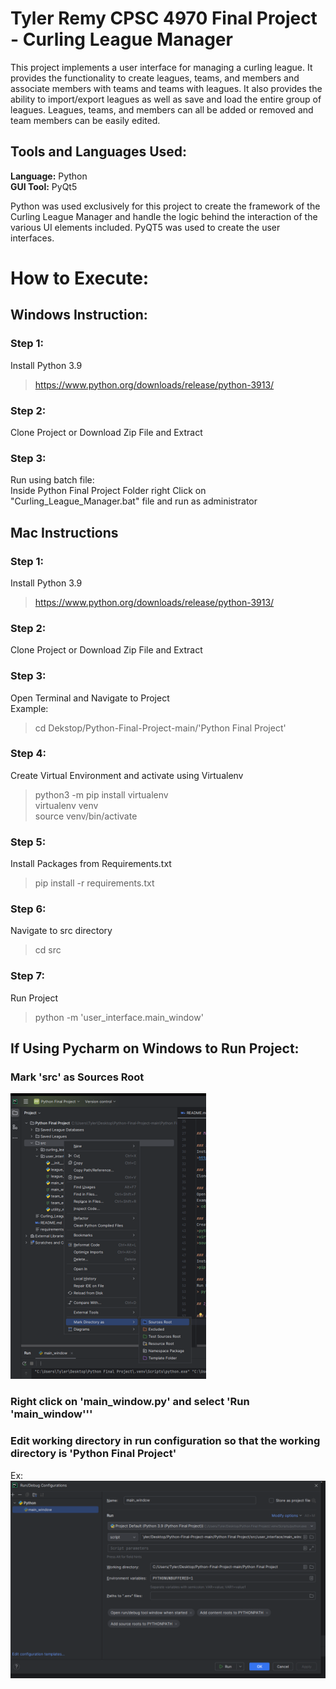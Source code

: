 # Tyler Remy CPSC 4970 Final Project - Curling League Manager
This project implements a user interface for managing a curling league. It provides the functionality to create leagues, teams, and members and associate members with teams and teams with leagues. 
It also provides the ability to import/export leagues as well as save and load the entire group of leagues. Leagues, teams, and members can all be added or removed and team members can be easily edited.

## Tools and Languages Used:

**Language:** Python</br>
**GUI Tool:** PyQt5

Python was used exclusively for this project to create the framework of the Curling League Manager and handle the logic behind the interaction of the various UI elements included. PyQT5 was used to create the user interfaces.

# How to Execute:
## Windows Instruction:

### Step 1:
Install Python 3.9
>https://www.python.org/downloads/release/python-3913/

### Step 2:
Clone Project or Download Zip File and Extract

### Step 3:
Run using batch file:</br>
Inside Python Final Project Folder right Click on "Curling_League_Manager.bat" file and run as administrator


## Mac Instructions

### Step 1:
Install Python 3.9
>https://www.python.org/downloads/release/python-3913/

### Step 2:
Clone Project or Download Zip File and Extract

### Step 3:
Open Terminal and Navigate to Project</br>
Example:
> cd Dekstop/Python-Final-Project-main/'Python Final Project'

### Step 4:
Create Virtual Environment and activate using Virtualenv
>python3 -m pip install virtualenv</br>
>virtualenv venv</br>
>source venv/bin/activate

### Step 5:
Install Packages from Requirements.txt
>pip install -r requirements.txt

### Step 6:
Navigate to src directory
>cd src

### Step 7:
Run Project
> python -m 'user_interface.main_window'

## If Using Pycharm on Windows to Run Project:

### Mark 'src' as Sources Root
![img.png](https://github.com/tyremy/Python-Final-Project/blob/main/Python%20Final%20Project/how_to_images/mark_as_root.png)

### Right click on 'main_window.py' and select 'Run 'main_window'''

### Edit working directory in run configuration so that the working directory is 'Python Final Project'
Ex:
![img_1.png](https://github.com/tyremy/Python-Final-Project/blob/main/Python%20Final%20Project/how_to_images/change_working_directory.png)

